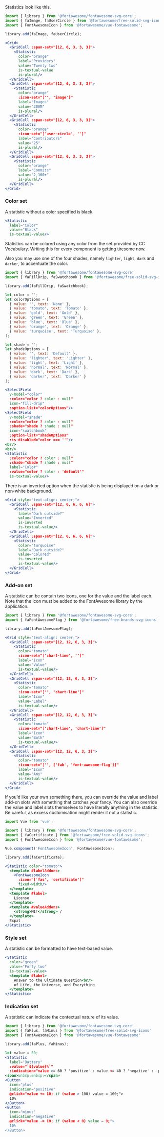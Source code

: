 Statistics look like this.

```jsx
import { library } from '@fortawesome/fontawesome-svg-core';
import { faImage, faUserCircle } from '@fortawesome/free-solid-svg-icons';
import { FontAwesomeIcon } from '@fortawesome/vue-fontawesome';

library.add(faImage, faUserCircle);

<Grid>
  <GridCell :span-set="[12, 6, 3, 3, 3]">
    <Statistic
      color="orange"
      label="Providers"
      value="Twenty two"
      is-textual-value
      is-plural/>
  </GridCell>
  <GridCell :span-set="[12, 6, 3, 3, 3]">
    <Statistic
      color="orange"
      :icon-set="['', 'image']"
      label="Images"
      value="300M"
      is-plural/>
  </GridCell>
  <GridCell :span-set="[12, 6, 3, 3, 3]">
    <Statistic
      color="orange"
      :icon-set="['user-circle', '']"
      label="Contributors"
      value="25"
      is-plural/>
  </GridCell>
  <GridCell :span-set="[12, 6, 3, 3, 3]">
    <Statistic
      color="orange"
      label="Commits"
      value="2,100+"
      is-plural/>
  </GridCell>
</Grid>
```

### Color set

A statistic without a color specified is black.

```jsx
<Statistic
  label="Color"
  value="Black"
  is-textual-value/>
```

Statistics can be colored using any color from the set provided by CC 
Vocabulary. Writing this for every component is getting tiresome now.

Also you may use one of the four shades, namely `lighter`, `light`, `dark` and `darker`, 
to accentuate the color.

```jsx
import { library } from '@fortawesome/fontawesome-svg-core'
import { faFillDrip, faSwatchbook } from '@fortawesome/free-solid-svg-icons'

library.add(faFillDrip, faSwatchbook);

let color = '';
let colorOptions = [
  { value: '', text: 'None' },
  { value: 'tomato', text: 'Tomato' },
  { value: 'gold', text: 'Gold' },
  { value: 'green', text: 'Green' },
  { value: 'blue', text: 'Blue' },
  { value: 'orange', text: 'Orange' },
  { value: 'turquoise', text: 'Turquoise' },
];

let shade = '';
let shadeOptions = [
  { value: '', text: 'Default' },
  { value: 'lighter', text: 'Lighter' },
  { value: 'light', text: 'Light' },
  { value: 'normal', text: 'Normal' },
  { value: 'dark', text: 'Dark' },
  { value: 'darker', text: 'Darker' }
];

<SelectField
  v-model="color"
  :color="color ? color : null"
  icon="fill-drip"
  :option-list="colorOptions"/>
<SelectField
  v-model="shade"
  :color="color ? color : null"
  :shade="shade ? shade : null"
  icon="swatchbook"
  :option-list="shadeOptions"
  :is-disabled="color === ''"/>
<br/>
<br/>
<Statistic
  :color="color ? color : null"
  :shade="shade ? shade : null"
  label="Color"
  :value="color ? color : 'default'"
  is-textual-value/>
```

There is an inverted option when the statistic is being displayed on a dark or
non-white background.

```jsx { "props": { "className": "dark-background" } }
<Grid style="text-align: center;">
  <GridCell :span-set="[12, 6, 6, 6, 6]">
    <Statistic
      label="Dark outside?"
      value="Inverted"
      is-inverted
      is-textual-value/>
  </GridCell>
  <GridCell :span-set="[12, 6, 6, 6, 6]">
    <Statistic
      color="turquoise"
      label="Dark outside?"
      value="Colored"
      is-inverted
      is-textual-value/>
  </GridCell>
</Grid>
```

### Add-on set

A statistic can be contain two icons, one for the value and the label each. Note 
that the icon must be added to the FontAwesome library by the application.

```jsx
import { library } from '@fortawesome/fontawesome-svg-core';
import { faFontAwesomeFlag } from '@fortawesome/free-brands-svg-icons';

library.add(faFontAwesomeFlag);

<Grid style="text-align: center;">
  <GridCell :span-set="[12, 12, 6, 3, 3]">
    <Statistic
      color="tomato"
      :icon-set="['chart-line', '']"
      label="Icon"
      value="Value"
      is-textual-value/>
  </GridCell>
  <GridCell :span-set="[12, 12, 6, 3, 3]">
    <Statistic
      color="tomato"
      :icon-set="['', 'chart-line']"
      label="Icon"
      value="Label"
      is-textual-value/>
  </GridCell>
  <GridCell :span-set="[12, 12, 6, 3, 3]">
    <Statistic
      color="tomato"
      :icon-set="['chart-line', 'chart-line']"
      label="Icon"
      value="Both"
      is-textual-value/>
  </GridCell>
  <GridCell :span-set="[12, 12, 6, 3, 3]">
    <Statistic
      color="tomato"
      :icon-set="['', ['fab', 'font-awesome-flag']]"
      label="Icon"
      value="Any"
      is-textual-value/>
  </GridCell>
</Grid>
```

If you'd like your own something there, you can override the value and label 
add-on slots with something that catches your fancy. You can also override the 
value and label slots themselves to have literally anything in the statistic.
Be careful, as excess customisation might render it not a statistic.

```jsx
import Vue from 'vue';

import { library } from '@fortawesome/fontawesome-svg-core';
import { faCertificate } from '@fortawesome/free-solid-svg-icons';
import { FontAwesomeIcon } from '@fortawesome/vue-fontawesome';

Vue.component('FontAwesomeIcon', FontAwesomeIcon); 

library.add(faCertificate);

<Statistic color="tomato">
  <template #labelAddons>
    <FontAwesomeIcon 
      :icon="['fas', 'certificate']"
      fixed-width/>
  </template>
  <template #label>
    License
  </template>
  <template #valueAddons>
    <strong>MIT</strong> /
  </template>
  Expat
</Statistic>
```

### Style set

A statistic can be formatted to have text-based value.

```jsx
<Statistic
  color="green" 
  value="Forty two"
  is-textual-value>
  <template #label>
    Answer to the Ultimate Question<br/>
    of Life, the Universe, and Everything
  </template>
</Statistic>
```

### Indication set

A statistic can indicate the contextual nature of its value.

```jsx
import { library } from '@fortawesome/fontawesome-svg-core'
import { faPlus, faMinus } from '@fortawesome/free-solid-svg-icons'
import { FontAwesomeIcon } from '@fortawesome/vue-fontawesome'

library.add(faPlus, faMinus);

let value = 50;
<Statistic 
  label="Battery"
  :value="`${value}%`"
  :indication="value >= 60 ? 'positive' : value <= 40 ? 'negative' : 'probably'"/>
<span>&nbsp;&nbsp;</span>
<Button
  icon="plus"
  indication="positive"
  @click="value += 10; if (value > 100) value = 100;">
  10%
</Button>
<Button 
  icon="minus" 
  indication="negative" 
  @click="value -= 10; if (value < 0) value = 0;">
  10%
</Button>
```
